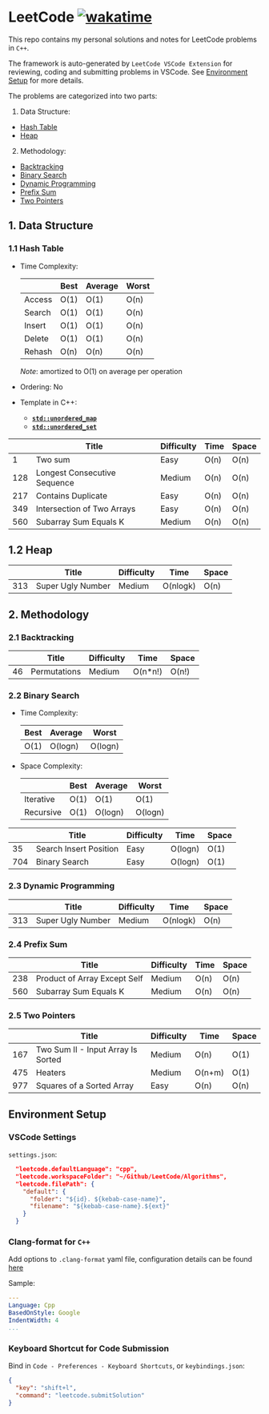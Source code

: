 # LeetCode [![wakatime](https://wakatime.com/badge/user/7d2c2fc8-bd1d-4e1e-bb2b-b49c6120ed53/project/888b92b9-c84f-4617-b31c-3668de8ecca4.svg)](https://wakatime.com/badge/user/7d2c2fc8-bd1d-4e1e-bb2b-b49c6120ed53/project/888b92b9-c84f-4617-b31c-3668de8ecca4)

This repo contains my personal solutions and notes for LeetCode problems in `C++`.

The framework is auto-generated by `LeetCode VSCode Extension` for reviewing, coding and submitting problems in VSCode. See [Environment Setup](#environment-setup) for more details.

The problems are categorized into two parts:

1. Data Structure:
  - [Hash Table](#11-hash-table)
  - [Heap](#12-heap)

2. Methodology:
  - [Backtracking](#21-backtracking)
  - [Binary Search](#22-binary-search)
  - [Dynamic Programming](#23-dynamic-programming)
  - [Prefix Sum](#24-prefix-sum)
  - [Two Pointers](#25-two-pointers)

## 1. Data Structure

### 1.1 Hash Table

- Time Complexity:

  |        | Best | Average | Worst |
  |--------|------|---------|-------|
  | Access | O(1) | O(1)    | O(n)  |
  | Search | O(1) | O(1)    | O(n)  |
  | Insert | O(1) | O(1)    | O(n)  |
  | Delete | O(1) | O(1)    | O(n)  |
  | Rehash | O(n) | O(n)    | O(n)  |

  *Note*: amortized to O(1) on average per operation

- Ordering: No

- Template in C++:
  - [**`std::unordered_map`**](https://en.cppreference.com/w/cpp/container/unordered_map)
  - [**`std::unordered_set`**](https://en.cppreference.com/w/cpp/container/unordered_set)

|     | Title                        | Difficulty | Time | Space |
|-----|------------------------------|------------|------|-------|
| 1   | Two sum                      | Easy       | O(n) | O(n)  |
| 128 | Longest Consecutive Sequence | Medium     | O(n) | O(n)  |
| 217 | Contains Duplicate           | Easy       | O(n) | O(n)  |
| 349 | Intersection of Two Arrays   | Easy       | O(n) | O(n)  |
| 560 | Subarray Sum Equals K        | Medium     | O(n) | O(n)  |

## 1.2 Heap

|     | Title                     | Difficulty | Time     | Space |
|-----|---------------------------|------------|----------|-------|
| 313 | Super Ugly Number         | Medium     | O(nlogk) | O(n)  |


## 2. Methodology

### 2.1 Backtracking

|     | Title        | Difficulty | Time    | Space |
|-----|--------------|------------|---------|-------|
| 46  | Permutations | Medium     | O(n*n!) | O(n!) |

### 2.2 Binary Search

- Time Complexity:

  | Best | Average | Worst    |
  |------|---------|----------|
  | O(1) | O(logn) | O(logn)  |

- Space Complexity:

  |           | Best | Average | Worst    |
  |-----------|------|---------|----------|
  | Iterative | O(1) | O(1)    | O(1)     |
  | Recursive | O(1) | O(logn) | O(logn)  |

|     | Title                  | Difficulty | Time    | Space |
|-----|------------------------|------------|---------|-------|
| 35  | Search Insert Position | Easy       | O(logn) | O(1)  |
| 704 | Binary Search          | Easy       | O(logn) | O(1)  |

### 2.3 Dynamic Programming

|     | Title                     | Difficulty | Time     | Space |
|-----|---------------------------|------------|----------|-------|
| 313 | Super Ugly Number         | Medium     | O(nlogk) | O(n)  |

### 2.4 Prefix Sum

|     | Title                              | Difficulty | Time | Space |
|-----|------------------------------------|------------|------|-------|
| 238 | Product of Array Except Self       | Medium     | O(n) | O(n)  |
| 560 | Subarray Sum Equals K              | Medium     | O(n) | O(n)  |

### 2.5 Two Pointers

|     | Title                              | Difficulty | Time   | Space |
|-----|------------------------------------|------------|--------|-------|
| 167 | Two Sum II - Input Array Is Sorted | Medium     | O(n)   | O(1)  |
| 475 | Heaters                            | Medium     | O(n+m) | O(1)  |
| 977 | Squares of a Sorted Array          | Easy       | O(n)   | O(n)  |

## Environment Setup

### VSCode Settings

`settings.json`:

```json
  "leetcode.defaultLanguage": "cpp",
  "leetcode.workspaceFolder": "~/Github/LeetCode/Algorithms",
  "leetcode.filePath": {
    "default": {
      "folder": "${id}. ${kebab-case-name}",
      "filename": "${kebab-case-name}.${ext}"
    }
  }
```

### Clang-format for `C++`

Add options to `.clang-format` yaml file, configuration details can be found [here](https://releases.llvm.org/6.0.0/tools/clang/docs/ClangFormatStyleOptions.html)

Sample:

```yaml
---
Language: Cpp
BasedOnStyle: Google
IndentWidth: 4
...
```

### Keyboard Shortcut for Code Submission

Bind in `Code - Preferences - Keyboard Shortcuts`, or `keybindings.json`:

```json
{
  "key": "shift+l",
  "command": "leetcode.submitSolution"
}
```
